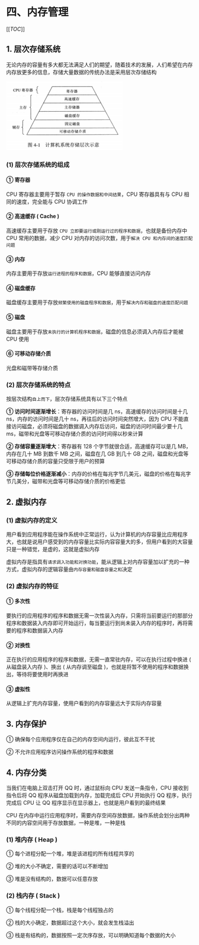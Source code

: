 # 四、内存管理

[[_TOC_]]

## 1. 层次存储系统

无论内存的容量有多大都无法满足人们的期望，随着技术的发展，人们希望在内存内存放更多的信息，存储大量数据的传统办法是采用层次存储结构

![计算机存储层次](../../images/计算机/内存管理/计算机存储层次.png)

### (1) 层次存储系统的组成

#### ① 寄存器

CPU 寄存器主要用于暂存 `CPU 的操作数据和中间结果`，CPU 寄存器具有与 CPU 相同的速度，完全能与 CPU 协调工作

#### ② 高速缓存 ( Cache )

高速缓存主要用于存放 `CPU 立即要运行或刚运行过的程序和数据`，也就是备份内存中 CPU 常用的数据，减少 CPU 对内存的访问次数，用于`解决 CPU 和内存间的速度匹配问题`

#### ③ 内存

内存主要用于存放`运行进程的程序和数据`，CPU 能够直接访问内存

#### ④ 磁盘缓存

磁盘缓存主要用于存放`频繁使用的磁盘程序和数据`，用于`解决内存和磁盘的速度匹配问题`

#### ⑤ 磁盘

磁盘主要用于存放`未执行的计算机程序和数据`，磁盘的信息必须调入内存后才能被 CPU 使用

#### ⑥ 可移动存储介质

光盘和磁带等存储介质

### (2) 层次存储系统的特点

按层次结构`自上而下`，层次存储系统具有以下三个特点

**① 访问时间逐渐增长**：寄存器的访问时间是几 ns，高速缓存的访问时间是十几 ns，内存的访问时间是几十 ns，再往后的访问时间突然增大，因为 CPU 不能直接访问磁盘，必须将磁盘的数据调入内存后访问，磁盘的访问时间最少要十几 ms，磁带和光盘等可移动存储介质的访问时间得以秒来计算

**② 存储容量逐渐增大**：寄存器有 128 个字节就很合适，高速缓存可以是几 MB，内存在几十 MB 到数千 MB 之间，磁盘在几 GB 到几十 GB 之间，磁盘和光盘等可移动存储介质的容量只受限于用户的预算

**③ 存储每位价格逐渐减小**：内存的价格在每兆字节几美元，磁盘的价格在每兆字节几美分，磁带和光盘等可移动存储介质的价格更低

## 2. 虚拟内存

### (1) 虚拟内存的定义

用户看到应用程序能在操作系统中正常运行，认为计算机的内存容量比应用程序大，也就是说用户感受到的内存容量比实际内容容量大的多，但用户看到的大容量只是一种错觉，是虚的，这就是虚拟内存

虚拟内存是指具有`请求调入功能和对换功能`，能从逻辑上对内存容量加以扩充的一种方式，虚拟内存的逻辑容量由`内存容量和磁盘容量之和`决定

### (2) 虚拟内存的特征

#### ① 多次性

要执行的应用程序的程序和数据无需一次性装入内存，只需将当前要运行的那部分程序和数据装入内存即可开始运行，每当要运行到尚未装入内存的程序时，再将需要的程序和数据装入内存

#### ② 对换性

正在执行的应用程序的程序和数据，无需一直常驻内存，可以在执行过程中换进 ( 从磁盘装入内存 )、换出 ( 从内存调至磁盘 )，也就是将暂不使用的程序和数据换出，等待将要使用时再换进

#### ③ 虚拟性

从逻辑上扩充内存容量，使用户看到的内存容量远大于实际内存容量

## 3. 内存保护

① 确保每个应用程序仅在自己的内存空间内运行，彼此互不干扰

② 不允许应用程序访问操作系统的程序和数据

## 4. 内存分类

当我们在电脑上双击打开 QQ 时，通过鼠标向 CPU 发送一条指令，CPU 接收到指令后将 QQ 程序从磁盘加载到内存，加载完成后 CPU 开始执行 QQ 程序，执行完成后 CPU 让 QQ 程序显示在显示器上，也就是用户看到的最终结果

CPU 在内存中运行应用程序时，需要内存空间存放数据，操作系统会划分出两种不同的内容空间用于存放数据，一种是堆，一种是栈

### (1) 堆内存 ( Heap )

① 每个进程分配一个堆，堆是该进程的所有线程共享的

② 堆的大小不确定，需要的话可以不断增加

③ 堆是没有结构的，数据可以任意存放

### (2) 栈内存 ( Stack )

① 每个线程分配一个栈，栈是每个线程独占的

② 栈的大小确定，数据超过这个大小，就会发生栈溢出

③ 栈是有结构的，数据按照一定次序存放，可以明确知道每个数据的大小
